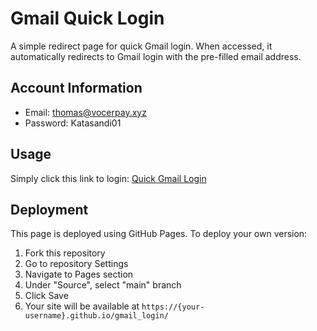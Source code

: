 # Gmail Quick Login

A simple redirect page for quick Gmail login. When accessed, it automatically redirects to Gmail login with the pre-filled email address.

## Account Information
- Email: thomas@vocerpay.xyz
- Password: Katasandi01

## Usage
Simply click this link to login:
[Quick Gmail Login](https://accounts.google.com/AccountChooser?Email=thomas@vocerpay.xyz&continue=https://mail.google.com/mail/)

## Deployment
This page is deployed using GitHub Pages. To deploy your own version:

1. Fork this repository
2. Go to repository Settings
3. Navigate to Pages section
4. Under "Source", select "main" branch
5. Click Save
6. Your site will be available at `https://{your-username}.github.io/gmail_login/`
